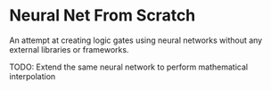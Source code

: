 # Neural Net From Scratch

An attempt at creating logic gates using neural networks without any external libraries or frameworks.

TODO: Extend the same neural network to perform mathematical interpolation
